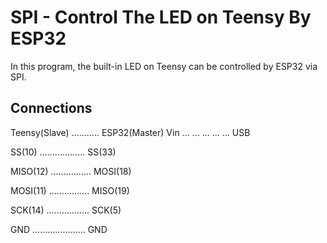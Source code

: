 # SPI - Control The LED on Teensy By ESP32

In this program, the built-in LED on Teensy can be controlled by ESP32 via SPI.

## Connections

Teensy(Slave) ........... ESP32(Master)
Vin  ... ... ... ... ...  USB

SS(10) .................. SS(33)

MISO(12) ................ MOSI(18)

MOSI(11) ................ MISO(19)

SCK(14) ................. SCK(5)

GND ..................... GND

